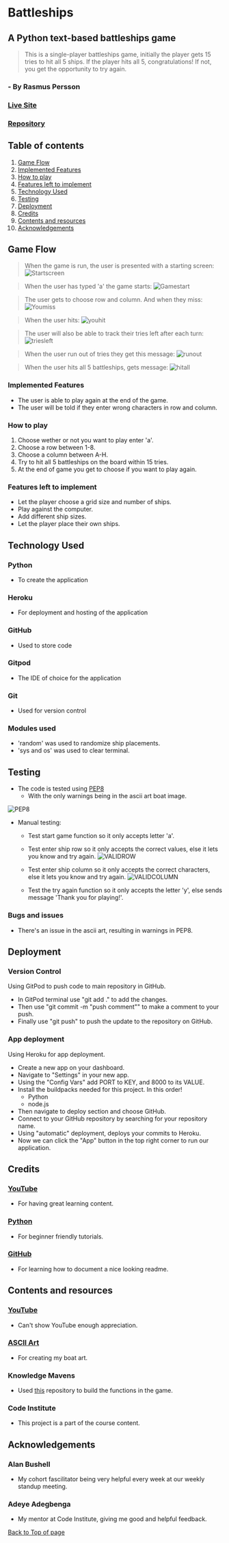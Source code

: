 # Battleships

## A Python text-based battleships game
> This is a single-player battleships game, initially the player gets 15 tries to hit all 5 ships.
> If the player hits all 5, congratulations!
> If not, you get the opportunity to try again.

### - By Rasmus Persson

### [Live Site](https://my-battleship-game1.herokuapp.com/)

### [Repository](https://github.com/Mysanthropium/Battleships)

## Table of contents

1. [Game Flow](#Game-Flow)
2. [Implemented Features](#Implemented-Features)
3. [How to play](#How-to-play)
4. [Features left to implement](#Features-left-to-implement)
5. [Technology Used](#Technology-Used)
6. [Testing](#Testing)
7. [Deployment](#Deployment)
8. [Credits](#Credits)
9. [Contents and resources](#Contents-and-resources)
10. [Acknowledgements](#Acknowledgements)

## Game Flow
> When the game is run, the user is presented with a starting screen:
![Startscreen](assets/images/startscreen3.jpg)

> When the user has typed 'a' the game starts:
![Gamestart](assets/images/triesleft1.jpg)

> The user gets to choose row and column. And when they miss:
![Youmiss](assets/images/youmiss.jpg)

> When the user hits:
![youhit](assets/images/youhit.jpg)

> The user will also be able to track their tries left after each turn:
![triesleft](assets/images/triesleft.jpg)

> When the user run out of tries they get this message:
![runout](assets/images/runout2.jpg)

> When the user hits all 5 battleships, gets message:
![hitall](assets/images/hitall.jpg)

### Implemented Features
* The user is able to play again at the end of the game.
* The user will be told if they enter wrong characters in row and column.

### How to play
1. Choose wether or not you want to play enter 'a'.
2. Choose a row between 1-8.
3. Choose a column between A-H.
4. Try to hit all 5 battleships on the board within 15 tries.
5. At the end of game you get to choose if you want to play again.

### Features left to implement
* Let the player choose a grid size and number of ships.
* Play against the computer.
* Add different ship sizes.
* Let the player place their own ships.

## Technology Used
### Python
* To create the application

### Heroku
* For deployment and hosting of the application

### GitHub
* Used to store code

### Gitpod
* The IDE of choice for the application

### Git
* Used for version control

### Modules used
* 'random' was used to randomize ship placements.
* 'sys and os' was used to clear terminal.

## Testing
* The code is tested using [PEP8](https://pep8ci.herokuapp.com/)
   * With the only warnings being in the ascii art boat image.

![PEP8](assets/images/pep8.jpg)

* Manual testing:
   * Test start game function so it only accepts letter 'a'.
   * Test enter ship row so it only accepts the correct values, else it lets you know and try again.
   ![VALIDROW](assets/images/validrow.jpg)

   * Test enter ship column so it only accepts the correct characters, else it lets you know and try again.
   ![VALIDCOLUMN](assets/images/validcolumn.jpg)
   
   * Test the try again function so it only accepts the letter 'y', else sends message 'Thank you for playing!'.

### Bugs and issues
* There's an issue in the ascii art, resulting in warnings in PEP8.

## Deployment
### Version Control
Using GitPod to push code to main repository in GitHub.
* In GitPod terminal use "git add ." to add the changes.
* Then use "git commit -m "push comment"" to make a comment to your push.
* Finally use "git push" to push the update to the repository on GitHub.

### App deployment
Using Heroku for app deployment.
* Create a new app on your dashboard.
* Navigate to "Settings" in your new app.
* Using the "Config Vars" add PORT to KEY, and 8000 to its VALUE.
* Install the buildpacks needed for this project. In this order!
   * Python
   * node.js
* Then navigate to deploy section and choose GitHub.
* Connect to your GitHub repository by searching for your repository name.
* Using "automatic" deployment, deploys your commits to Heroku.
* Now we can click the "App" button in the top right corner to run our application.

## Credits
### [YouTube](https://www.youtube.com/)
* For having great learning content.

### [Python](python.org)
* For beginner friendly tutorials.

### [GitHub](docs.github.com)
* For learning how to document a nice looking readme.

## Contents and resources
### [YouTube](https://www.youtube.com/)
* Can't show YouTube enough appreciation.

### [ASCII Art](https://www.asciiart.eu/)
* For creating my boat art.

### Knowledge Mavens
* Used [this](https://github.com/gbrough/battleship/blob/main/single_player.py) repository to build the functions in the game.

### Code Institute
* This project is a part of the course content.

## Acknowledgements
### Alan Bushell
* My cohort fascilitator being very helpful every week at our weekly standup meeting.

### Adeye Adegbenga
* My mentor at Code Institute, giving me good and helpful feedback.


[Back to Top of page](#battleships)



